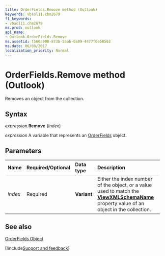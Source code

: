 ```yaml
---
title: OrderFields.Remove method (Outlook)
keywords: vbaol11.chm2679
f1_keywords:
- vbaol11.chm2679
ms.prod: outlook
api_name:
- Outlook.OrderFields.Remove
ms.assetid: f560a900-873b-5aab-0a09-4477f0e50503
ms.date: 06/08/2017
localization_priority: Normal
---
```



# OrderFields.Remove method (Outlook)

Removes an object from the collection.


## Syntax

_expression_.**Remove** (_Index_)

_expression_ A variable that represents an [OrderFields](Outlook.OrderFields.md) object.


## Parameters



|Name|Required/Optional|Data type|Description|
|:-----|:-----|:-----|:-----|
| _Index_|Required| **Variant**|Either the index number of the object, or a value used to match the  **[ViewXMLSchemaName](Outlook.OrderField.ViewXMLSchemaName.md)** property value of an object in the collection.|

## See also


[OrderFields Object](Outlook.OrderFields.md)

[!include[Support and feedback](~/includes/feedback-boilerplate.md)]